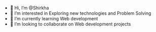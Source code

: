 - 👋 Hi, I’m @Shirkha
- 👀 I’m interested in Exploring new technologies and Problem Solving
- 🌱 I’m currently learning Web development 
- 💞️ I’m looking to collaborate on Web development projects 

<!---
Shirkha/Shirkha is a ✨ special ✨ repository because its `README.md` (this file) appears on your GitHub profile.
You can click the Preview link to take a look at your changes.
--->
